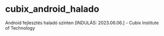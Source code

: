 # cubix_android_halado
 Android fejlesztés haladó szinten [INDULÁS: 2023.06.06.] - Cubix Institute of Technology 
